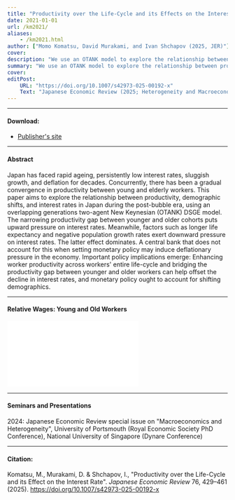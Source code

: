 ```yaml
---
title: "Productivity over the Life-Cycle and its Effects on the Interest Rate" 
date: 2021-01-01
url: /km2021/
aliases: 
    - /km2021.html
author: ["Momo Komatsu, David Murakami, and Ivan Shchapov (2025, JER)"]
cover:
description: "We use an OTANK model to explore the relationship between productivity, demographic shifts, and interest rates in Japan for the post-bubble era." 
summary: "We use an OTANK model to explore the relationship between productivity, demographic shifts, and interest rates in Japan for the post-bubble era." 
cover:
editPost:
    URL: "https://doi.org/10.1007/s42973-025-00192-x"
    Text: "Japanese Economic Review (2025; Heterogeneity and Macroeconomics special issue)"
---
```


---

#### Download:

- [Publisher's site](https://doi.org/10.1007/s42973-025-00192-x)  

---

#### Abstract

Japan has faced rapid ageing, persistently low interest rates, sluggish growth, and deflation for decades. Concurrently, there has been a gradual convergence in productivity between young and elderly workers. This paper aims to explore the relationship between productivity, demographic shifts, and interest rates in Japan during the post-bubble era, using an overlapping generations two-agent New Keynesian (OTANK) DSGE model. The narrowing productivity gap between younger and older cohorts puts upward pressure on interest rates. Meanwhile, factors such as longer life expectancy and negative population growth rates exert downward pressure on interest rates. The latter effect dominates. A central bank that does not account for this when setting monetary policy may induce deflationary pressure in the economy. Important policy implications emerge: Enhancing worker productivity across workers' entire life-cycle and bridging the productivity gap between younger and older workers can help offset the decline in interest rates, and monetary policy ought to account for shifting demographics.  

---

#### Relative Wages: Young and Old Workers

![](/relativeproductivity.pdf)  

---

#### Seminars and Presentations

2024: Japanese Economic Review special issue on "Macroeconomics and Heterogeneity", University of Portsmouth (Royal Economic Society PhD Conference), National University of Singapore (Dynare Conference)

---

#### Citation:

Komatsu, M., Murakami, D. & Shchapov, I., "Productivity over the Life-Cycle and its Effect on the Interest Rate". *Japanese Economic Review* 76, 429–461 (2025). https://doi.org/10.1007/s42973-025-00192-x